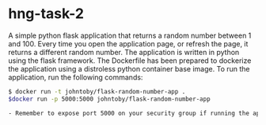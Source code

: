 # hng-task-2
A simple python flask application that returns a random number between 1 and 100. Every time you open the application page, or refresh the page, it returns a different random number. 
The application is written in python using the flask framework. 
The Dockerfile has been prepared to dockerize the application using a distroless python container base image. 
To run the application, run the following commands: 
```bash
$ docker run -t johntoby/flask-random-number-app .
$docker run -p 5000:5000 johntoby/flask-random-number-app

- Remember to expose port 5000 on your security group if running the application on a Virtual machine like EC2 instance. 
